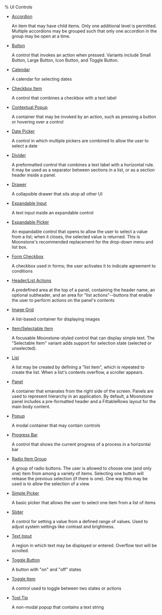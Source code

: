 ﻿% UI Controls

* [Accordion](controls/accordion.html)

    An item that may have child items.  Only one additional level is permitted.
    Multiple accordions may be grouped such that only one accordion in the group
    may be open at a time.

* [Button](controls/button.html)

    A control that invokes an action when pressed.  Variants include Small
    Button, Large Button, Icon Button, and Toggle Button.

* [Calendar](controls/calendar.html)

    A calendar for selecting dates

* [Checkbox Item](controls/checkbox-item.html)

    A control that combines a checkbox with a text label

* [Contextual Popup](controls/contextual-popup.html)

    A container that may be invoked by an action, such as pressing a button or
    hovering over a control

* [Date Picker](controls/date-picker.html)

    A control in which multiple pickers are combined to allow the user to select
    a date

* [Divider](controls/divider.html)

    A preformatted control that combines a text label with a horizontal rule. It
    may be used as a separator between sections in a list, or as a section
    header inside a panel.

* [Drawer](controls/drawer.html)

    A collapsible drawer that sits atop all other UI

* [Expandable Input](controls/expandable-input.html)

    A text input inside an expandable control

* [Expandable Picker](controls/expandable-picker.html)

    An expandable control that opens to allow the user to select a value from a
    list; when it closes, the selected value is returned.  This is Moonstone's
    recommended replacement for the drop-down menu and list box. 

* [Form Checkbox](controls/form-checkbox.html)

    A checkbox used in forms; the user activates it to indicate agreement to
    conditions

* [Header/List Actions](controls/header-list-actions.html)

    A predefined area at the top of a panel, containing the header name, an
    optional subheader, and an area for "list actions"--buttons that enable the
    user to perform actions on the panel's contents

* [Image Grid](controls/image-grid.html)

    A list-based container for displaying images

* [Item/Selectable Item](controls/item-selectable-item.html)

    A focusable Moonstone-styled control that can display simple text.  The
    "Selectable Item" variant adds support for selection state (selected or
    unselected).

* [List](controls/list.html)

    A list may be created by defining a "list item", which is repeated to create
    the list.  When a list's contents overflow, a scroller appears.

* [Panel](controls/panel.html)

    A container that emanates from the right side of the screen.  Panels are
    used to represent hierarchy in an application.  By default, a Moonstone
    panel includes a pre-formatted header and a FittableRows layout for the main
    body content. 

* [Popup](controls/popup.html)

    A modal container that may contain controls

* [Progress Bar](controls/progress-bar.html)

    A control that shows the current progress of a process in a horizontal bar

* [Radio Item Group](controls/radio-item-group.html)

    A group of radio buttons.  The user is allowed to choose one (and only one)
    item from among a variety of items.  Selecting one button will release the
    previous selection (if there is one).  One way this may be used is to allow
    the selection of a view.

* [Simple Picker](controls/simple-picker.html)

    A basic picker that allows the user to select one item from a list of items

* [Slider](controls/slider.html)

    A control for setting a value from a defined range of values.  Used to
    adjust system settings like contrast and brightness.

* [Text Input](controls/text-input.html)

    A region in which text may be displayed or entered.  Overflow text will be
    scrolled.

* [Toggle Button](controls/toggle-button.html)

    A button with "on" and "off" states

* [Toggle Item](controls/toggle-item.html)

    A control used to toggle between two states or actions

* [Tool Tip](controls/tool-tip.html)

    A non-modal popup that contains a text string
